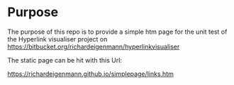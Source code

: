 # Purpose

The purpose of this repo is to provide a simple htm page for the unit test of 
the Hyperlink visualiser project on https://bitbucket.org/richardeigenmann/hyperlinkvisualiser

The static page can be hit with this Url:

https://richardeigenmann.github.io/simplepage/links.htm
